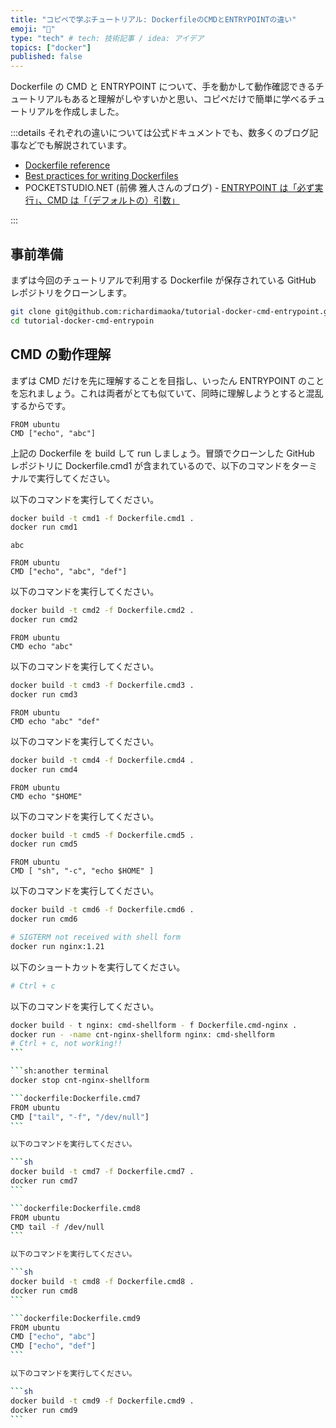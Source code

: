 ```yaml
---
title: "コピペで学ぶチュートリアル: DockerfileのCMDとENTRYPOINTの違い"
emoji: "🐷"
type: "tech" # tech: 技術記事 / idea: アイデア
topics: ["docker"]
published: false
---
```


Dockerfile の CMD と ENTRYPOINT について、手を動かして動作確認できるチュートリアルもあると理解がしやすいかと思い、コピペだけで簡単に学べるチュートリアルを作成しました。

:::details それぞれの違いについては公式ドキュメントでも、数多くのブログ記事などでも解説されています。

- [Dockerfile reference](https://docs.docker.com/engine/reference/builder/#cmd)
- [Best practices for writing Dockerfiles](https://docs.docker.com/develop/develop-images/dockerfile_best-practices/#cmd)
- POCKETSTUDIO.NET (前佛 雅人さんのブログ) - [ENTRYPOINT は「必ず実行」、CMD は「（デフォルトの）引数」](https://pocketstudio.net/2020/01/31/cmd-and-entrypoint/)

:::

## 事前準備

まずは今回のチュートリアルで利用する Dockerfile が保存されている GitHub レポジトリをクローンします。

```sh
git clone git@github.com:richardimaoka/tutorial-docker-cmd-entrypoint.git
cd tutorial-docker-cmd-entrypoin
```

## CMD の動作理解

まずは CMD だけを先に理解することを目指し、いったん ENTRYPOINT のことを忘れましょう。これは両者がとても似ていて、同時に理解しようとすると混乱するからです。

```dockerfile:Dockerfile.cmd1
FROM ubuntu
CMD ["echo", "abc"]
```

上記の Dockerfile を build して run しましょう。冒頭でクローンした GitHub レポジトリに Dockerfile.cmd1 が含まれているので、以下のコマンドをターミナルで実行してください。

以下のコマンドを実行してください。

```sh
docker build -t cmd1 -f Dockerfile.cmd1 .
docker run cmd1
```

```sh:docker runの結果
abc
```

```dockerfile:Dockerfile.cmd2
FROM ubuntu
CMD ["echo", "abc", "def"]
```

以下のコマンドを実行してください。

```sh
docker build -t cmd2 -f Dockerfile.cmd2 .
docker run cmd2
```

```dockerfile:Dockerfile.cmd3
FROM ubuntu
CMD echo "abc"
```

以下のコマンドを実行してください。

```sh
docker build -t cmd3 -f Dockerfile.cmd3 .
docker run cmd3
```

```dockerfile:Dockerfile.cmd4
FROM ubuntu
CMD echo "abc" "def"
```

以下のコマンドを実行してください。

```sh
docker build -t cmd4 -f Dockerfile.cmd4 .
docker run cmd4
```

```dockerfile:Dockerfile.cmd5
FROM ubuntu
CMD echo "$HOME"
```

以下のコマンドを実行してください。

```sh
docker build -t cmd5 -f Dockerfile.cmd5 .
docker run cmd5
```

```dockerfile:Dockerfile.cmd6
FROM ubuntu
CMD [ "sh", "-c", "echo $HOME" ]
```

以下のコマンドを実行してください。

```sh
docker build -t cmd6 -f Dockerfile.cmd6 .
docker run cmd6
```

```sh
# SIGTERM not received with shell form
docker run nginx:1.21
```

以下のショートカットを実行してください。

```sh
# Ctrl + c
```

以下のコマンドを実行してください。

````sh
docker build - t nginx: cmd-shellform - f Dockerfile.cmd-nginx .
docker run - -name cnt-nginx-shellform nginx: cmd-shellform
# Ctrl + c, not working!!
```

```sh:another terminal
docker stop cnt-nginx-shellform

```dockerfile:Dockerfile.cmd7
FROM ubuntu
CMD ["tail", "-f", "/dev/null"]
```

以下のコマンドを実行してください。

```sh
docker build -t cmd7 -f Dockerfile.cmd7 .
docker run cmd7
```

```dockerfile:Dockerfile.cmd8
FROM ubuntu
CMD tail -f /dev/null
```

以下のコマンドを実行してください。

```sh
docker build -t cmd8 -f Dockerfile.cmd8 .
docker run cmd8
```

```dockerfile:Dockerfile.cmd9
FROM ubuntu
CMD ["echo", "abc"]
CMD ["echo", "def"]
```

以下のコマンドを実行してください。

```sh
docker build -t cmd9 -f Dockerfile.cmd9 .
docker run cmd9
```

````
